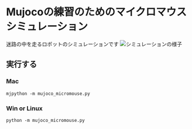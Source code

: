 # Mujocoの練習のためのマイクロマウスシミュレーション

迷路の中を走るロボットのシミュレーションです
![シミュレーションの様子](etc/mouse_in_maze.gif)

## 実行する
### Mac
```mjpython -m mujoco_micromouse.py```

### Win or Linux
```python -m mujoco_micromouse.py```

